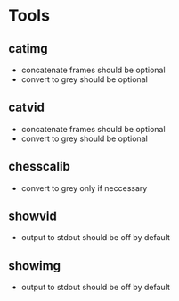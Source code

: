# Tools 

## catimg 

* concatenate frames should be optional
* convert to grey should be optional

## catvid

* concatenate frames should be optional
* convert to grey should be optional

## chesscalib

* convert to grey only if neccessary 

## showvid

* output to stdout should be off by default

## showimg 

* output to stdout should be off by default
